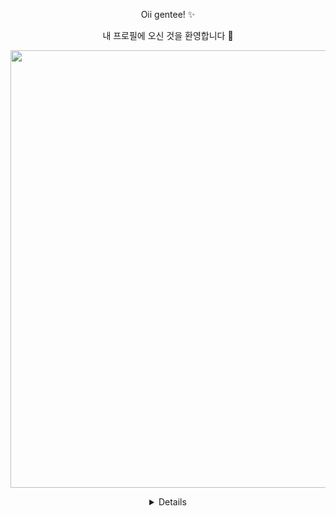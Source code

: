
<p align="center"> 
           Oii gentee! ✨
<p/>
<p align="center"> 
           내 프로필에 오신 것을 환영합니다 🌼
<p/>


<p align="center" >
          <img width="700" heigth="700" src="https://i.pinimg.com/736x/f6/17/30/f617300c112935bac6fdd5260f1db7c0.jpg"/>
</p>

<details align="center">
           <sumary>
                      <samp>
                                 <b More Info <b/>
                      </samp>
           </sumary>


Sobre mim 🌱
Oii, meu nome é Ana e esse é o meu perfil do github!
Atualmente eu estudo na escola SESI de Osvaldo Cruz, e estou cursando no SENAI Desenvolvimento de Sistema, este é o meu primeiro ano, no começo do ano, eu estava muito ansiosa e ao mesmo tempo empolgada para o que viriam, aprender uma coisa nova, do zero, ao mesmo tempo se torna muito frustante mas legal e a satisfação de aprender uma coisa diferente fora do comum. A minha parte "preferida" é linguagem de marcação, no começo ela parece assutadora, mas depois de muita prática, você vê um outro lado dela e assim ela fica 100% interessante. 


## Ferramentas ⚒️
![Python](https://img.shields.io/badge/Python-3776AB?style=for-the-badge&logo=python&logoColor=white)
![GitHub](https://img.shields.io/badge/GitHub-100000?style=for-the-badge&logo=github&logoColor=white)
![JSON](https://img.shields.io/badge/JSON-000000?style=for-the-badge&logo=json&logoColor=white)
![C++](https://img.shields.io/badge/C++-00599C?style=for-the-badge&logo=c%2B%2B&logoColor=white)
![JavaScript](https://img.shields.io/badge/JavaScript-F7DF1E?style=for-the-badge&logo=javascript&logoColor=black)
![CSS3](https://img.shields.io/badge/CSS3-1572B6?style=for-the-badge&logo=css3&logoColor=white)

Onde me encontrar!!
<p align="center">
  <a href="https://www.instagram.com/SEU_USUARIO">
    <img src="https://img.shields.io/badge/-Instagram-E4405F?style=for-the-badge&logo=instagram&logoColor=white" />
  </a>
  <a href="https://www.linkedin.com/in/SEU_USUARIO">
    <img src="https://img.shields.io/badge/-LinkedIn-0A66C2?style=for-the-badge&logo=linkedin&logoColor=white" />
  </a>
  <a href="https://mail.google.com/mail/u/1/#inbox">
    <img src="https://img.shields.io/badge/-Email-D14836?style=for-the-badge&logo=gmail&logoColor=white" />
  </a>
</p>


<details/>

          
